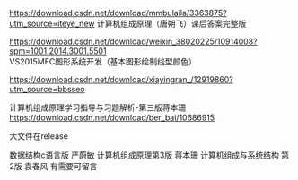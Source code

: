 https://download.csdn.net/download/mmbulaila/3363875?utm_source=iteye_new
计算机组成原理（唐朔飞）课后答案完整版

https://download.csdn.net/download/weixin_38020225/10914008?spm=1001.2014.3001.5501
VS2015MFC图形系统开发（基本图形绘制线型颜色）

https://download.csdn.net/download/xiayingran_/12919860?utm_source=bbsseo


计算机组成原理学习指导与习题解析-第三版蒋本珊
https://download.csdn.net/download/ber_bai/10686915

大文件在release


数据结构c语言版 严蔚敏
计算机组成原理第3版 蒋本珊
计算机组成与系统结构 第2版 袁春风
有需要可留言
